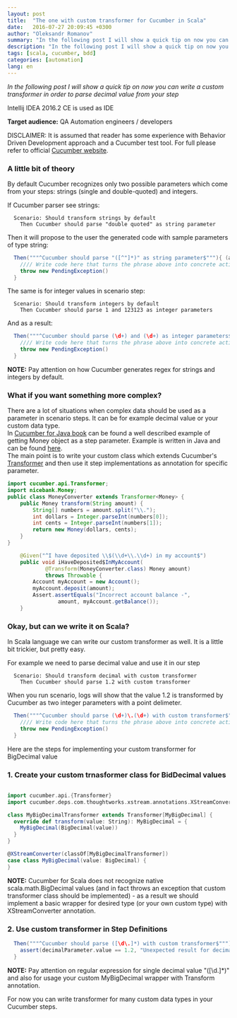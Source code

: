 ```yaml
---
layout: post
title:  "The one with custom transformer for Cucumber in Scala"
date:   2016-07-27 20:09:45 +0300
author: "Oleksandr Romanov"
summary: "In the following post I will show a quick tip on now you can write a custom transformer with Scala and Cucumber tool"
description: "In the following post I will show a quick tip on now you can write a custom transformer with Scala and Cucumber tool"
tags: [scala, cucumber, bdd]
categories: [automation]
lang: en
---
```


_In the following post I will show a quick tip on now you can write a custom transformer in order to parse decimal value from your step_  

Intellij IDEA 2016.2 CE is used as IDE

**Target audience:** QA Automation engineers / developers

DISCLAIMER: It is assumed that reader has some experience with Behavior Driven Development approach and
a Cucumber test tool. For full please refer to official [Cucumber website][cucumber-site].

### A little bit of theory

By default Cucumber recognizes only two possible parameters which come from your steps: strings (single and double-quoted) and integers. 

If Cucumber parser see strings:

``` gherkin
  Scenario: Should transform strings by default
    Then Cucumber should parse "double quoted" as string parameter
```

Then it will propose to the user the generated code with sample parameters of type string:

``` scala
  Then("""^Cucumber should parse "([^"]*)" as string parameter$"""){ (arg0:String) =>
    //// Write code here that turns the phrase above into concrete actions
    throw new PendingException()
  }
```

The same is for integer values in scenario step:

``` gherkin
  Scenario: Should transform integers by default
    Then Cucumber should parse 1 and 123123 as integer parameters
```

And as a result:

``` scala
  Then("""^Cucumber should parse (\d+) and (\d+) as integer parameters$"""){ (arg0:Int, arg1:Int) =>
    //// Write code here that turns the phrase above into concrete actions
    throw new PendingException()
  }
```

**NOTE:** Pay attention on how Cucumber generates regex for strings and integers by default.  

### What if you want something more complex?
There are a lot of situations when complex data should be used as a parameter in scenario steps.
It can be for example decimal value or your custom data type.   
In [Cucumber for Java book][cucumber-for-java] can be found a well described example of getting Money object as a step parameter. Example is written in Java and can be found [here][java-cucumber-transformer-usage].  
The main point is to write your custom class which extends Cucumber's [Transformer][cucumber-transformer] and then use it step implementations as annotation for specific parameter. 

``` java
import cucumber.api.Transformer;
import nicebank.Money;
public class MoneyConverter extends Transformer<Money> {
    public Money transform(String amount) {
        String[] numbers = amount.split("\\.");
        int dollars = Integer.parseInt(numbers[0]);
        int cents = Integer.parseInt(numbers[1]);
        return new Money(dollars, cents);
    }
}

    @Given("^I have deposited \\$(\\d+\\.\\d+) in my account$")
    public void iHaveDeposited$InMyAccount(
            @Transform(MoneyConverter.class) Money amount)
            throws Throwable {
        Account myAccount = new Account();
        myAccount.deposit(amount);
        Assert.assertEquals("Incorrect account balance -",
                amount, myAccount.getBalance());
    }

```

### Okay, but can we write it on Scala? 
In Scala language we can write our custom transformer as well. It is a little bit trickier, but pretty easy.  

For example we need to parse decimal value and use it in our step

``` gherkin
  Scenario: Should transform decimal with custom transformer
    Then Cucumber should parse 1.2 with custom transformer
```

When you run scenario, logs will show that the value 1.2 is transformed by Cucumber as two integer parameters with a point delimeter.

``` scala
  Then("""^Cucumber should parse (\d+)\.(\d+) with custom transformer$"""){ (arg0:Int, arg1:Int) =>
    //// Write code here that turns the phrase above into concrete actions
    throw new PendingException()
  }
```

Here are the steps for implementing your custom transformer for BigDecimal value

### 1. Create your custom trnasformer class for BidDecimal values  

``` scala

import cucumber.api.{Transformer}
import cucumber.deps.com.thoughtworks.xstream.annotations.XStreamConverter

class MyBigDecimalTransformer extends Transformer[MyBigDecimal] {
  override def transform(value: String): MyBigDecimal = {
    MyBigDecimal(BigDecimal(value))
  }
}

@XStreamConverter(classOf[MyBigDecimalTransformer])
case class MyBigDecimal(value: BigDecimal) {
}
```

**NOTE:** Cucumber for Scala does not recognize native scala.math.BigDecimal values (and in fact throws an exception that custom transformer class should be implemented) - as a result we should implement a basic wrapper for desired type (or your own custom type) with XStreamConverter annotation.  

### 2. Use custom transformer in Step Definitions

``` scala
  Then("""^Cucumber should parse ([\d\.]*) with custom transformer$"""){ (decimalParameter: MyBigDecimal @Transform(classOf[MyBigDecimalTransformer])) =>
    assert(decimalParameter.value == 1.2, "Unexpected result for decimal parameter")
  }
```

**NOTE:** Pay attention on regular expression for single decimal value "([\d\.]*)" and also for usage your custom MyBigDecimal wrapper with Transform annotation.

For now you can write transformer for many custom data types in your Cucumber steps. 

[cucumber-site]: https://cucumber.io/
[cucumber-for-java]: https://amzn.com/1941222293
[java-cucumber-transformer-usage]: https://media.pragprog.com/titles/srjcuc/sketching.pdf
[cucumber-transformer]: https://cucumber.github.io/api/cucumber/jvm/javadoc/cucumber/api/Transformer.html

